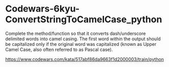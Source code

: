 # Codewars-6kyu-ConvertStringToCamelCase_python
Complete the method/function so that it converts dash/underscore delimited words into camel casing. The first word within the output should be capitalized only if the original word was capitalized (known as Upper Camel Case, also often referred to as Pascal case).


https://www.codewars.com/kata/517abf86da9663f1d2000003/train/python


